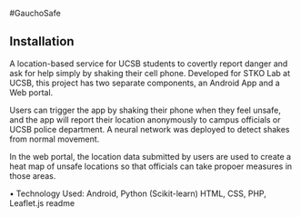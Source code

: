 #GauchoSafe

<snippet>
  <content>
    <h2>Installation</h2>
    
A location-based service for UCSB students to covertly report danger and ask for help simply by shaking their cell phone. Developed for STKO Lab at UCSB, this project has two separate components, an Android App and a Web portal.

Users can trigger the app by shaking their phone when they feel unsafe, and the app will report their location anonymously to campus officials or UCSB police department. A neural network was deployed to detect shakes from normal movement.

In the web portal, the location data submitted by users are used to create a heat map of unsafe locations so that officials can take propoer measures in those areas.

• Technology Used:
Android,
Python (Scikit-learn)
HTML,
CSS,
PHP,
Leaflet.js
    </content>
  <tabTrigger>readme</tabTrigger>
</snippet>

